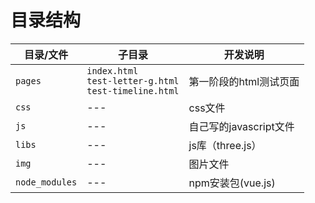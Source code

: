 # 目录结构

|目录/文件|子目录|开发说明
|--|--|--|
|``pages``|``index.html``<br>``test-letter-g.html``<br>``test-timeline.html``|第一阶段的html测试页面|
|``css``|---|css文件|
|``js``|---|自己写的javascript文件|
|``libs``|---|js库（three.js）|
|``img``|---|图片文件|
|``node_modules``|---|npm安装包(vue.js)|
